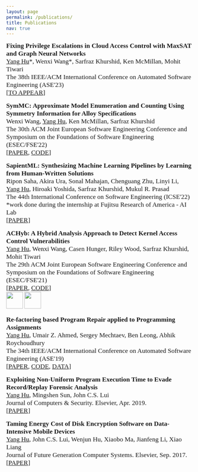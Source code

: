 ```yaml
---
layout: page
permalink: /publications/
title: Publications
nav: true
---
```

<span style="font-family:Consolas; font-size:1.25em; font-weight:bold;">Fixing Privilege Escalations in Cloud Access Control with MaxSAT and Graph Neural Networks</span><br/>
<span style="font-family:Consolas; font-size:1.25em;"> <u>Yang Hu</u>\*, Wenxi Wang\*, Sarfraz Khurshid, Ken McMillan, Mohit Tiwari</span><br/>
<span style="font-family:Consolas; font-size:1.25em;">The 38th IEEE/ACM International Conference on Automated Software Engineering (ASE'23)</span><br/>
<span style="font-family:Consolas; font-size:1.25em;">\[[TO APPEAR](https://conf.researchr.org/home/ase-2023)\]</span><br/>

<span style="font-family:Consolas; font-size:1.25em; font-weight:bold;">SymMC: Approximate Model Enumeration and Counting Using Symmetry Information for Alloy Specifications</span><br/>
<span style="font-family:Consolas; font-size:1.25em;"> Wenxi Wang, <u>Yang Hu</u>, Ken McMillan, Sarfraz Khurshid</span><br/>
<span style="font-family:Consolas; font-size:1.25em;">The 30th ACM Joint European Software Engineering Conference and Symposium on the Foundations of Software Engineering (ESEC/FSE'22)</span><br/>
<span style="font-family:Consolas; font-size:1.25em;">\[[PAPER](https://dl.acm.org/doi/abs/10.1145/3540250.3549161), [CODE](https://github.com/wenxiwang/SymMC-Tool)\]</span><br/>

<span style="font-family:Consolas; font-size:1.25em; font-weight:bold;">SapientML: Synthesizing Machine Learning Pipelines by Learning
from Human-Written Solutions</span><br/>
<span style="font-family:Consolas; font-size:1.25em;"> Ripon Saha, Akira Ura, Sonal Mahajan, Chenguang Zhu, Linyi Li, <u>Yang Hu</u>, Hiroaki Yoshida, Sarfraz Khurshid, Mukul R. Prasad</span><br/>
<span style="font-family:Consolas; font-size:1.25em;">The 44th International Conference on Software Engineering (ICSE'22)</span><br/>
<span style="font-family:Consolas; font-size:1.25em;">\*work done during the internship at Fujitsu Research of America - AI Lab </span><br/>
<span style="font-family:Consolas; font-size:1.25em;">\[[PAPER](https://arxiv.org/pdf/2202.10451.pdf)\]</span><br/>

<span style="font-family:Consolas; font-size:1.25em; font-weight:bold;">ACHyb: A Hybrid Analysis Approach to Detect Kernel Access Control Vulnerabilities</span><br/>
<span style="font-family:Consolas; font-size:1.25em;"> <u>Yang Hu</u>, Wenxi Wang, Casen Hunger, Riley Wood, Sarfraz Khurshid, Mohit Tiwari</span><br/>
<span style="font-family:Consolas; font-size:1.25em;">The 29th ACM Joint European Software Engineering Conference and Symposium on the Foundations of Software Engineering (ESEC/FSE'21)</span><br/>
<span style="font-family:Consolas; font-size:1.25em;">\[[PAPER](https://dl.acm.org/doi/abs/10.1145/3468264.3468627), [CODE](https://github.com/githubhuyang/achyb)\]</span><br/>
<span style="font-family:Consolas; font-size:1.25em;"><image src="https://www.acm.org/binaries/content/gallery/acm/publications/artifact-review-v1_1-badges/artifacts_available_v1_1.png" style="width:45px;height:45px;"/> <image src="https://www.acm.org/binaries/content/gallery/acm/publications/artifact-review-v1_1-badges/artifacts_evaluated_reusable_v1_1.png" style="width:45px;height:45px;"/></span>

<span style="font-family:Consolas; font-size:1.25em; font-weight:bold;">Re-factoring based Program Repair applied to Programming Assignments</span><br/>
<span style="font-family:Consolas; font-size:1.25em;"> <u>Yang Hu</u>, Umair Z. Ahmed, Sergey Mechtaev, Ben Leong, Abhik Roychoudhury</span><br/>
<span style="font-family:Consolas; font-size:1.25em;">The 34th IEEE/ACM International Conference on Automated Software Engineering (ASE'19)</span><br/>
<span style="font-family:Consolas; font-size:1.25em;">\[[PAPER](https://ieeexplore.ieee.org/abstract/document/8952522), [CODE](https://github.com/githubhuyang/refactory), [DATA](https://github.com/githubhuyang/refactory#publication)\]</span>

<span style="font-family:Consolas; font-size:1.25em; font-weight:bold;">Exploiting Non-Uniform Program Execution Time to Evade Record/Replay Forensic Analysis</span><br/>
<span style="font-family:Consolas; font-size:1.25em;"> <u>Yang Hu</u>, Mingshen Sun, John C.S. Lui</span><br/>
<span style="font-family:Consolas; font-size:1.25em;">Journal of Computers & Security. Elsevier, Apr. 2019.</span><br/>
<span style="font-family:Consolas; font-size:1.25em;">\[[PAPER](https://www.sciencedirect.com/science/article/pii/S0167404819300938)\]</span>

<span style="font-family:Consolas; font-size:1.25em; font-weight:bold;">Taming Energy Cost of Disk Encryption Software on Data-Intensive Mobile Devices</span><br/>
<span style="font-family:Consolas; font-size:1.25em;"> <u>Yang Hu</u>, John C.S. Lui, Wenjun Hu, Xiaobo Ma, Jianfeng Li, Xiao Liang</span><br/>
<span style="font-family:Consolas; font-size:1.25em;">Journal of Future Generation Computer Systems. Elsevier, Sep. 2017.</span><br/>
<span style="font-family:Consolas; font-size:1.25em;">\[[PAPER](https://www.sciencedirect.com/science/article/pii/S0167739X17320113)\]</span>
